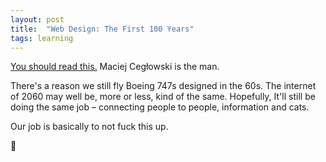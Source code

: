 ```yaml
---
layout: post
title:  "Web Design: The First 100 Years"
tags: learning
---
```


[You should read this.][talk] Maciej Cegłowski is the man.

There's a reason we still fly Boeing 747s designed in the 60s. The internet of 2060 may well be, more or less, kind of the same. Hopefully, It'll still be doing the same job – connecting people to people, information and cats.

Our job is basically to not fuck this up.

🔮

[talk]:http://idlewords.com/talks/web_design_first_100_years.htm
